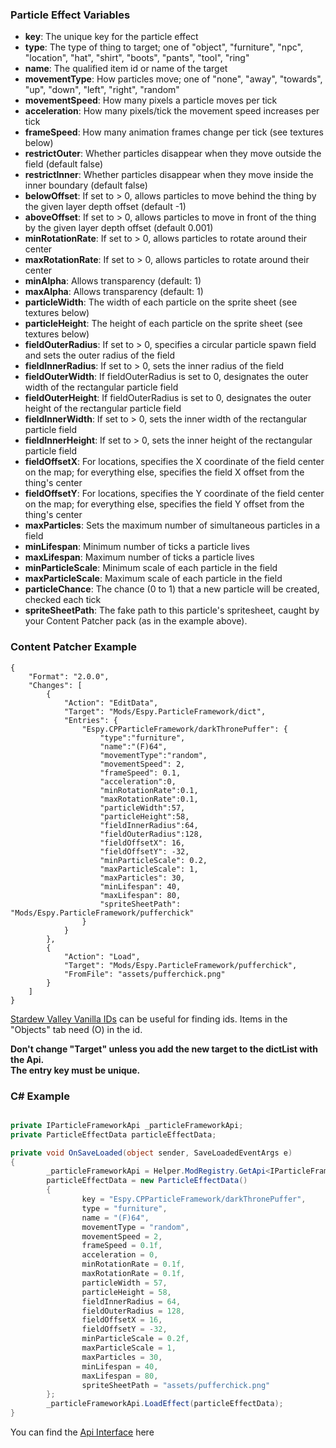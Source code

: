 ### Particle Effect Variables
- **key**: The unique key for the particle effect
- **type**: The type of thing to target; one of "object", "furniture", "npc", "location", "hat", "shirt", "boots", "pants", "tool", "ring"
- **name**: The qualified item id or name of the target
- **movementType**: How particles move; one of "none", "away", "towards", "up", "down", "left", "right", "random"
- **movementSpeed**: How many pixels a particle moves per tick
- **acceleration**: How many pixels/tick the movement speed increases per tick
- **frameSpeed**: How many animation frames change per tick (see textures below)
- **restrictOuter**: Whether particles disappear when they move outside the field (default false)
- **restrictInner**: Whether particles disappear when they move inside the inner boundary (default false)
- **belowOffset**: If set to > 0, allows particles to move behind the thing by the given layer depth offset (default -1)
- **aboveOffset**: If set to > 0, allows particles to move in front of the thing by the given layer depth offset (default 0.001)
- **minRotationRate**: If set to > 0, allows particles to rotate around their center
- **maxRotationRate**: If set to > 0, allows particles to rotate around their center
- **minAlpha**: Allows transparency (default: 1)
- **maxAlpha**: Allows transparency (default: 1)
- **particleWidth**: The width of each particle on the sprite sheet (see textures below)
- **particleHeight**: The height of each particle on the sprite sheet (see textures below)
- **fieldOuterRadius**: If set to > 0, specifies a circular particle spawn field and sets the outer radius of the field
- **fieldInnerRadius**: If set to > 0, sets the inner radius of the field
- **fieldOuterWidth**: If fieldOuterRadius is set to 0, designates the outer width of the rectangular particle field
- **fieldOuterHeight**: If fieldOuterRadius is set to 0, designates the outer height of the rectangular particle field
- **fieldInnerWidth**: If set to > 0, sets the inner width of the rectangular particle field
- **fieldInnerHeight**: If set to > 0, sets the inner height of the rectangular particle field
- **fieldOffsetX**: For locations, specifies the X coordinate of the field center on the map; for everything else, specifies the field X offset from the thing's center
- **fieldOffsetY**: For locations, specifies the Y coordinate of the field center on the map; for everything else, specifies the field Y offset from the thing's center
- **maxParticles**: Sets the maximum number of simultaneous particles in a field
- **minLifespan**: Minimum number of ticks a particle lives
- **maxLifespan**: Maximum number of ticks a particle lives
- **minParticleScale**: Minimum scale of each particle in the field
- **maxParticleScale**: Maximum scale of each particle in the field
- **particleChance**: The chance (0 to 1) that a new particle will be created, checked each tick
- **spriteSheetPath**: The fake path to this particle's spritesheet, caught by your Content Patcher pack (as in the example above).



### Content Patcher Example
```
{
	"Format": "2.0.0",
	"Changes": [
		{
			"Action": "EditData",
			"Target": "Mods/Espy.ParticleFramework/dict",
			"Entries": {
				"Espy.CPParticleFramework/darkThronePuffer": {
					"type":"furniture",
					"name":"(F)64",
					"movementType":"random",
					"movementSpeed": 2,
					"frameSpeed": 0.1,
					"acceleration":0,
					"minRotationRate":0.1,
					"maxRotationRate":0.1,
					"particleWidth":57,
					"particleHeight":58,
					"fieldInnerRadius":64,
					"fieldOuterRadius":128,
					"fieldOffsetX": 16,
					"fieldOffsetY": -32,
					"minParticleScale": 0.2,
					"maxParticleScale": 1,
					"maxParticles": 30,
					"minLifespan": 40,
					"maxLifespan": 80,
					"spriteSheetPath": "Mods/Espy.ParticleFramework/pufferchick"
				}
			}
		},
		{
			"Action": "Load",
			"Target": "Mods/Espy.ParticleFramework/pufferchick",
			"FromFile": "assets/pufferchick.png"
		}
	]
}
```

[Stardew Valley Vanilla IDs](https://mateusaquino.github.io/stardewids/) can be useful for finding ids. Items in the "Objects" tab need (O) in the id.

**Don't change "Target" unless you add the new target to the dictList with the Api.\
The entry key must be unique.**

### C# Example
```c#

private IParticleFrameworkApi _particleFrameworkApi;
private ParticleEffectData particleEffectData;

private void OnSaveLoaded(object sender, SaveLoadedEventArgs e)
{
        _particleFrameworkApi = Helper.ModRegistry.GetApi<IParticleFrameworkApi>("Espy.ParticleFramework");
        particleEffectData = new ParticleEffectData()
        {
                key = "Espy.CPParticleFramework/darkThronePuffer",
                type = "furniture",
                name = "(F)64",
                movementType = "random",
                movementSpeed = 2,
                frameSpeed = 0.1f,
                acceleration = 0,
                minRotationRate = 0.1f,
                maxRotationRate = 0.1f,
                particleWidth = 57,
                particleHeight = 58,
                fieldInnerRadius = 64,
                fieldOuterRadius = 128,
                fieldOffsetX = 16,
                fieldOffsetY = -32,
                minParticleScale = 0.2f,
                maxParticleScale = 1,
                maxParticles = 30,
                minLifespan = 40,
                maxLifespan = 80,
                spriteSheetPath = "assets/pufferchick.png"
        };
        _particleFrameworkApi.LoadEffect(particleEffectData);
}
```

You can find the [Api Interface](https://github.com/Smoked-Fish/ParticleFramework/blob/main/Framework/Interfaces/IParticleFrameworkApi.cs) here

